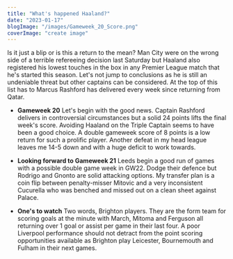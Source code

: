 ```yaml
---
title: "What's happened Haaland?"
date: "2023-01-17"
blogImage: "/images/Gameweek_20_Score.png"
coverImage: "create image"
---
```


Is it just a blip or is this a return to the mean? Man City were on the wrong side of a terrible refereeing decision last Saturday but Haaland also registered his lowest touches in the box in any Premier League match that he's started this season. Let's not jump to conclusions as he is still an undeniable threat but other captains can be considered. At the top of this list has to Marcus Rashford has delivered every week since returning from Qatar.

- **Gameweek 20** Let's begin with the good news. Captain Rashford delivers in controversial circumstances but a solid 24 points lifts the final week's score. Avoiding Haaland on the Triple Captain seems to have been a good choice. A double gameweek score of 8 points is a low return for such a prolific player. Another defeat in my head league leaves me 14-5 down and with a huge deficit to work towards.

- **Looking forward to Gameweek 21** Leeds begin a good run of games with a possible double game week in GW22. Dodge their defence but Rodrigo and Gnonto are solid attacking options. My transfer plan is a coin flip between penalty-misser Mitovic and a very inconsistent Cucurella who was benched and missed out on a clean sheet against Palace.

- **One's to watch** Two words, Brighton players. They are the form team for scoring goals at the minute with March, Mitoma and Ferguson all returning over 1 goal or assist per game in their last four. A poor Liverpool performance should not detract from the point scoring opportunities available as Brighton play Leicester, Bournemouth and Fulham in their next games.
